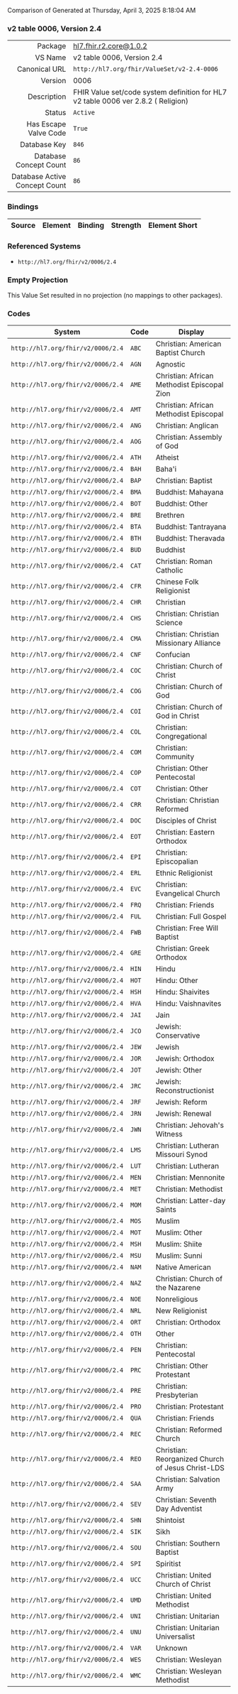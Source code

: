 Comparison of 
Generated at Thursday, April 3, 2025 8:18:04 AM

### v2 table 0006, Version 2.4

|      |     |
| ---: | --- |
| Package | hl7.fhir.r2.core@1.0.2 |
| VS Name | v2 table 0006, Version 2.4 |
| Canonical URL | `http://hl7.org/fhir/ValueSet/v2-2.4-0006` |
| Version | 0006 |
| Description | FHIR Value set/code system definition for HL7 v2 table 0006 ver 2.8.2 ( Religion) |
| Status | `Active` |
| Has Escape Valve Code | `True` |
| Database Key | `846` |
| Database Concept Count | `86` |
| Database Active Concept Count | `86` |
### Bindings

| Source | Element | Binding | Strength | Element Short |
| ------ | ------- | ------- | -------- | ------------- |

### Referenced Systems

* `http://hl7.org/fhir/v2/0006/2.4`
### Empty Projection

This Value Set resulted in no projection (no mappings to other packages).

### Codes

| System | Code | Display |
| ------ | ---- | ------- |
| `http://hl7.org/fhir/v2/0006/2.4` | `ABC` | Christian: American Baptist Church |
| `http://hl7.org/fhir/v2/0006/2.4` | `AGN` | Agnostic |
| `http://hl7.org/fhir/v2/0006/2.4` | `AME` | Christian: African Methodist Episcopal Zion |
| `http://hl7.org/fhir/v2/0006/2.4` | `AMT` | Christian: African Methodist Episcopal |
| `http://hl7.org/fhir/v2/0006/2.4` | `ANG` | Christian: Anglican |
| `http://hl7.org/fhir/v2/0006/2.4` | `AOG` | Christian: Assembly of God |
| `http://hl7.org/fhir/v2/0006/2.4` | `ATH` | Atheist |
| `http://hl7.org/fhir/v2/0006/2.4` | `BAH` | Baha'i |
| `http://hl7.org/fhir/v2/0006/2.4` | `BAP` | Christian: Baptist |
| `http://hl7.org/fhir/v2/0006/2.4` | `BMA` | Buddhist: Mahayana |
| `http://hl7.org/fhir/v2/0006/2.4` | `BOT` | Buddhist: Other |
| `http://hl7.org/fhir/v2/0006/2.4` | `BRE` | Brethren |
| `http://hl7.org/fhir/v2/0006/2.4` | `BTA` | Buddhist: Tantrayana |
| `http://hl7.org/fhir/v2/0006/2.4` | `BTH` | Buddhist: Theravada |
| `http://hl7.org/fhir/v2/0006/2.4` | `BUD` | Buddhist |
| `http://hl7.org/fhir/v2/0006/2.4` | `CAT` | Christian: Roman Catholic |
| `http://hl7.org/fhir/v2/0006/2.4` | `CFR` | Chinese Folk Religionist |
| `http://hl7.org/fhir/v2/0006/2.4` | `CHR` | Christian |
| `http://hl7.org/fhir/v2/0006/2.4` | `CHS` | Christian: Christian Science |
| `http://hl7.org/fhir/v2/0006/2.4` | `CMA` | Christian: Christian Missionary Alliance |
| `http://hl7.org/fhir/v2/0006/2.4` | `CNF` | Confucian |
| `http://hl7.org/fhir/v2/0006/2.4` | `COC` | Christian: Church of Christ |
| `http://hl7.org/fhir/v2/0006/2.4` | `COG` | Christian: Church of God |
| `http://hl7.org/fhir/v2/0006/2.4` | `COI` | Christian: Church of God in Christ |
| `http://hl7.org/fhir/v2/0006/2.4` | `COL` | Christian: Congregational |
| `http://hl7.org/fhir/v2/0006/2.4` | `COM` | Christian: Community |
| `http://hl7.org/fhir/v2/0006/2.4` | `COP` | Christian: Other Pentecostal |
| `http://hl7.org/fhir/v2/0006/2.4` | `COT` | Christian: Other |
| `http://hl7.org/fhir/v2/0006/2.4` | `CRR` | Christian: Christian Reformed |
| `http://hl7.org/fhir/v2/0006/2.4` | `DOC` | Disciples of Christ |
| `http://hl7.org/fhir/v2/0006/2.4` | `EOT` | Christian: Eastern Orthodox |
| `http://hl7.org/fhir/v2/0006/2.4` | `EPI` | Christian: Episcopalian |
| `http://hl7.org/fhir/v2/0006/2.4` | `ERL` | Ethnic Religionist |
| `http://hl7.org/fhir/v2/0006/2.4` | `EVC` | Christian: Evangelical Church |
| `http://hl7.org/fhir/v2/0006/2.4` | `FRQ` | Christian: Friends |
| `http://hl7.org/fhir/v2/0006/2.4` | `FUL` | Christian: Full Gospel |
| `http://hl7.org/fhir/v2/0006/2.4` | `FWB` | Christian: Free Will Baptist |
| `http://hl7.org/fhir/v2/0006/2.4` | `GRE` | Christian: Greek Orthodox |
| `http://hl7.org/fhir/v2/0006/2.4` | `HIN` | Hindu |
| `http://hl7.org/fhir/v2/0006/2.4` | `HOT` | Hindu: Other |
| `http://hl7.org/fhir/v2/0006/2.4` | `HSH` | Hindu: Shaivites |
| `http://hl7.org/fhir/v2/0006/2.4` | `HVA` | Hindu: Vaishnavites |
| `http://hl7.org/fhir/v2/0006/2.4` | `JAI` | Jain |
| `http://hl7.org/fhir/v2/0006/2.4` | `JCO` | Jewish: Conservative |
| `http://hl7.org/fhir/v2/0006/2.4` | `JEW` | Jewish |
| `http://hl7.org/fhir/v2/0006/2.4` | `JOR` | Jewish: Orthodox |
| `http://hl7.org/fhir/v2/0006/2.4` | `JOT` | Jewish: Other |
| `http://hl7.org/fhir/v2/0006/2.4` | `JRC` | Jewish: Reconstructionist |
| `http://hl7.org/fhir/v2/0006/2.4` | `JRF` | Jewish: Reform |
| `http://hl7.org/fhir/v2/0006/2.4` | `JRN` | Jewish: Renewal |
| `http://hl7.org/fhir/v2/0006/2.4` | `JWN` | Christian: Jehovah's Witness |
| `http://hl7.org/fhir/v2/0006/2.4` | `LMS` | Christian: Lutheran Missouri Synod |
| `http://hl7.org/fhir/v2/0006/2.4` | `LUT` | Christian: Lutheran |
| `http://hl7.org/fhir/v2/0006/2.4` | `MEN` | Christian: Mennonite |
| `http://hl7.org/fhir/v2/0006/2.4` | `MET` | Christian: Methodist |
| `http://hl7.org/fhir/v2/0006/2.4` | `MOM` | Christian: Latter-day Saints |
| `http://hl7.org/fhir/v2/0006/2.4` | `MOS` | Muslim |
| `http://hl7.org/fhir/v2/0006/2.4` | `MOT` | Muslim: Other |
| `http://hl7.org/fhir/v2/0006/2.4` | `MSH` | Muslim: Shiite |
| `http://hl7.org/fhir/v2/0006/2.4` | `MSU` | Muslim: Sunni |
| `http://hl7.org/fhir/v2/0006/2.4` | `NAM` | Native American |
| `http://hl7.org/fhir/v2/0006/2.4` | `NAZ` | Christian: Church of the Nazarene |
| `http://hl7.org/fhir/v2/0006/2.4` | `NOE` | Nonreligious |
| `http://hl7.org/fhir/v2/0006/2.4` | `NRL` | New Religionist |
| `http://hl7.org/fhir/v2/0006/2.4` | `ORT` | Christian: Orthodox |
| `http://hl7.org/fhir/v2/0006/2.4` | `OTH` | Other |
| `http://hl7.org/fhir/v2/0006/2.4` | `PEN` | Christian: Pentecostal |
| `http://hl7.org/fhir/v2/0006/2.4` | `PRC` | Christian: Other Protestant |
| `http://hl7.org/fhir/v2/0006/2.4` | `PRE` | Christian: Presbyterian |
| `http://hl7.org/fhir/v2/0006/2.4` | `PRO` | Christian: Protestant |
| `http://hl7.org/fhir/v2/0006/2.4` | `QUA` | Christian: Friends |
| `http://hl7.org/fhir/v2/0006/2.4` | `REC` | Christian: Reformed Church |
| `http://hl7.org/fhir/v2/0006/2.4` | `REO` | Christian: Reorganized Church of Jesus Christ-LDS |
| `http://hl7.org/fhir/v2/0006/2.4` | `SAA` | Christian: Salvation Army |
| `http://hl7.org/fhir/v2/0006/2.4` | `SEV` | Christian: Seventh Day Adventist |
| `http://hl7.org/fhir/v2/0006/2.4` | `SHN` | Shintoist |
| `http://hl7.org/fhir/v2/0006/2.4` | `SIK` | Sikh |
| `http://hl7.org/fhir/v2/0006/2.4` | `SOU` | Christian: Southern Baptist |
| `http://hl7.org/fhir/v2/0006/2.4` | `SPI` | Spiritist |
| `http://hl7.org/fhir/v2/0006/2.4` | `UCC` | Christian: United Church of Christ |
| `http://hl7.org/fhir/v2/0006/2.4` | `UMD` | Christian: United Methodist |
| `http://hl7.org/fhir/v2/0006/2.4` | `UNI` | Christian: Unitarian |
| `http://hl7.org/fhir/v2/0006/2.4` | `UNU` | Christian: Unitarian Universalist |
| `http://hl7.org/fhir/v2/0006/2.4` | `VAR` | Unknown |
| `http://hl7.org/fhir/v2/0006/2.4` | `WES` | Christian: Wesleyan |
| `http://hl7.org/fhir/v2/0006/2.4` | `WMC` | Christian: Wesleyan Methodist |
